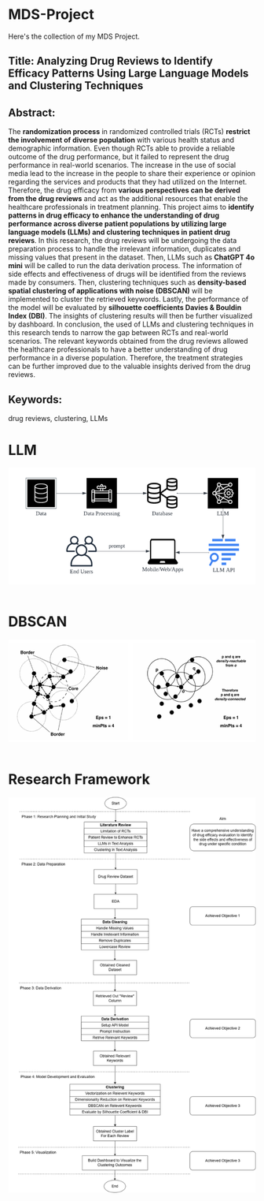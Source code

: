 # MDS-Project
Here's the collection of my MDS Project.

## Title: Analyzing Drug Reviews to Identify Efficacy Patterns Using Large Language Models and Clustering Techniques

## Abstract:
The **randomization process** in randomized controlled trials (RCTs) **restrict the involvement of diverse population** with various health status and demographic information. Even though RCTs able to provide a reliable outcome of the drug performance, but it failed to represent the drug performance in real-world scenarios. The increase in the use of social media lead to the increase in the people to share their experience or opinion regarding the services and products that they had utilized on the Internet. Therefore, the drug efficacy from **various perspectives can be derived from the drug reviews** and act as the additional resources that enable the healthcare professionals in treatment planning. This project aims to **identify patterns in drug efficacy to enhance the understanding of drug performance across diverse patient populations by utilizing large language models (LLMs) and clustering techniques in patient drug reviews**. In this research, the drug reviews will be undergoing the data preparation process to handle the irrelevant information, duplicates and missing values that present in the dataset. Then, LLMs such as **ChatGPT 4o mini** will be called to run the data derivation process. The information of side effects and effectiveness of drugs will be identified from the reviews made by consumers. Then, clustering techniques such as **density-based spatial clustering of applications with noise (DBSCAN)** will be implemented to cluster the retrieved keywords. Lastly, the performance of the model will be evaluated by **silhouette coefficients Davies & Bouldin Index (DBI)**. The insights of clustering results will then be further visualized by dashboard. In conclusion, the used of LLMs and clustering techniques in this research tends to narrow the gap between RCTs and real-world scenarios. The relevant keywords obtained from the drug reviews allowed the healthcare professionals to have a better understanding of drug performance in a diverse population. Therefore, the treatment strategies can be further improved due to the valuable insights derived from the drug reviews.  

## Keywords: 
drug reviews, clustering, LLMs

# **LLM**
<div align="center"><img src="image/Picture2.png"></div>

<br>

# **DBSCAN**
<div align="center"><img src="image/Picture1.png"></div>

<br>

# **Research Framework**
<div align="center"><img src="image/Research Framework (4)-Research Framework.drawio.png"></div>

